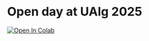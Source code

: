 # Open day at UAlg 2025

[![Open In Colab](https://colab.research.google.com/assets/colab-badge.svg)](https://colab.research.google.com/github/QBioImaging/UAlg-Open-Day-2025/)